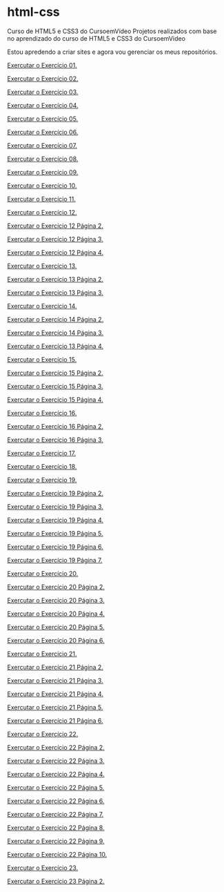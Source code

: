 # html-css
 Curso de HTML5 e CSS3 do CursoemVídeo
 Projetos realizados com base no aprendizado do curso de HTML5 e CSS3 do CursoemVideo

 
Estou apredendo a criar sites e agora vou gerenciar os meus repositórios.

<a href="https://paulapascoal.github.io/aprendiz/ex001/index.html">Exercutar o Exercício 01.</a>

<a href="https://paulapascoal.github.io/html-css1/html-css/exercicio/ex002">Exercutar o Exercício 02.</a>

<a href="https://paulapascoal.github.io/html-css1/html-css/exercicio/ex003/">Exercutar o Exercício 03.</a>

<a href="https://paulapascoal.github.io/html-css1/html-css/exercicio/ex004/">Exercutar o Exercício 04.</a>

<a href="https://paulapascoal.github.io/html-css1/html-css/exercicio/ex005/">Exercutar o Exercício 05.</a>

<a href="https://paulapascoal.github.io/html-css1/html-css/exercicio/ex006/">Exercutar o Exercício 06.</a>

<a href="https://paulapascoal.github.io/html-css1/html-css/exercicio/ex007/">Exercutar o Exercício 07.</a>

<a href="https://paulapascoal.github.io/html-css1/html-css/exercicio/ex008/">Exercutar o Exercício 08.</a>

<a href="https://paulapascoal.github.io/html-css1/html-css/exercicio/ex009/">Exercutar o Exercício 09.</a>

<a href="https://paulapascoal.github.io/html-css1/html-css/exercicio/ex010/">Exercutar o Exercício 10.</a>

<a href="https://paulapascoal.github.io/html-css1/html-css/exercicio/ex011">Exercutar o Exercício 11.</a>

<a href="https://paulapascoal.github.io/html-css1/html-css/exercicio/ex012/index.html">Exercutar o Exercício 12.</a>

<a href="https://paulapascoal.github.io/html-css1/html-css/exercicio/ex012/index2.html">Exercutar o Exercício 12 Página 2.</a>

<a href="https://paulapascoal.github.io/html-css1/html-css/exercicio/ex012/index3.html">Exercutar o Exercício 12 Página 3.</a>

<a href="https://paulapascoal.github.io/html-css1/html-css/exercicio/ex012/pagina02.html">Exercutar o Exercício 12 Página 4.</a>

<a href="https://paulapascoal.github.io/html-css1/html-css/exercicio/ex013/cor01.html">Exercutar o Exercício 13.</a>

<a href="https://paulapascoal.github.io/html-css1/html-css/exercicio/ex013/cor02.html">Exercutar o Exercício 13 Página 2.</a>

<a href="https://paulapascoal.github.io/html-css1/html-css/exercicio/ex013/cor03.html">Exercutar o Exercício 13 Página 3.</a>

<a href="https://paulapascoal.github.io/html-css1/html-css/exercicio/ex014/font01.html">Exercutar o Exercício 14.</a>

<a href="https://paulapascoal.github.io/html-css1/html-css/exercicio/ex014/font02.html">Exercutar o Exercício 14 Página 2.</a>

<a href="https://paulapascoal.github.io/html-css1/html-css/exercicio/ex014/font03.html">Exercutar o Exercício 14 Página 3.</a>

<a href="https://paulapascoal.github.io/html-css1/html-css/exercicio/ex014/font04.html">Exercutar o Exercício 13 Página 4.</a>

<a href="https://paulapascoal.github.io/html-css1/html-css/exercicio/ex015/hover.html">Exercutar o Exercício 15.</a>

<a href="https://paulapascoal.github.io/html-css1/html-css/exercicio/ex015/links.html">Exercutar o Exercício 15 Página 2.</a>

<a href="https://paulapascoal.github.io/html-css1/html-css/exercicio/ex015/seletor01.html">Exercutar o Exercício 15 Página 3.</a>

<a href="https://paulapascoal.github.io/html-css1/html-css/exercicio/ex015/seletor02.html">Exercutar o Exercício 15 Página 4.</a>

<a href="https://paulapascoal.github.io/html-css1/html-css/exercicio/ex016/caixa01.html">Exercutar o Exercício 16.</a>

<a href="https://paulapascoal.github.io/html-css1/html-css/exercicio/ex016/caixa02.html">Exercutar o Exercício 16 Página 2.</a>

<a href="https://paulapascoal.github.io/html-css1/html-css/exercicio/ex016/caixa03.html">Exercutar o Exercício 16 Página 3.</a>

<a href="https://paulapascoal.github.io/html-css1/html-css/exercicio/ex016/caixa01.html">Exercutar o Exercício 17.</a>

<a href="https://paulapascoal.github.io/html-css1/html-css/exercicio/ex018/">Exercutar o Exercício 18.</a>

<a href="https://paulapascoal.github.io/html-css1/html-css/exercicio/ex019/fundo001.html">Exercutar o Exercício 19.</a>

<a href="https://paulapascoal.github.io/html-css1/html-css/exercicio/ex019/fundo002.html">Exercutar o Exercício 19 Página 2.</a>

<a href="https://paulapascoal.github.io/html-css1/html-css/exercicio/ex019/fundo003.html">Exercutar o Exercício 19 Página 3.</a>

<a href="https://paulapascoal.github.io/html-css1/html-css/exercicio/ex019/fundo004.html">Exercutar o Exercício 19 Página 4.</a>

<a href="https://paulapascoal.github.io/html-css1/html-css/exercicio/ex019/fundo005.html">Exercutar o Exercício 19 Página 5.</a>

<a href="https://paulapascoal.github.io/html-css1/html-css/exercicio/ex019/fundo006.html">Exercutar o Exercício 19 Página 6.</a>

<a href="https://paulapascoal.github.io/html-css1/html-css/exercicio/ex019/fundo007.html">Exercutar o Exercício 19 Página 7.</a>

<a href="https://paulapascoal.github.io/html-css1/html-css/exercicio/ex020/tabela001.html">Exercutar o Exercício 20.</a>

<a href="https://paulapascoal.github.io/html-css1/html-css/exercicio/ex020/tabela002.html">Exercutar o Exercício 20 Página 2.</a>

<a href="https://paulapascoal.github.io/html-css1/html-css/exercicio/ex020/tabela003.html">Exercutar o Exercício 20 Página 3.</a>

<a href="https://paulapascoal.github.io/html-css1/html-css/exercicio/ex020/tabela004.html">Exercutar o Exercício 20 Página 4.</a>

<a href="https://paulapascoal.github.io/html-css1/html-css/exercicio/ex020/tabela005.html">Exercutar o Exercício 20 Página 5.</a>

<a href="https://paulapascoal.github.io/html-css1/html-css/exercicio/ex020/tabela006.html">Exercutar o Exercício 20 Página 6.</a>

<a href="https://paulapascoal.github.io/html-css1/html-css/exercicio/ex021/iframe001.html">Exercutar o Exercício 21.</a>

<a href="https://paulapascoal.github.io/html-css1/html-css/exercicio/ex021/iframe002.html">Exercutar o Exercício 21 Página 2.</a>

<a href="https://paulapascoal.github.io/html-css1/html-css/exercicio/ex021/iframe003.html">Exercutar o Exercício 21 Página 3.</a>

<a href="https://paulapascoal.github.io/html-css1/html-css/exercicio/ex021/iframe004.html">Exercutar o Exercício 21 Página 4.</a>

<a href="https://paulapascoal.github.io/html-css1/html-css/exercicio/ex021/iframe005.html">Exercutar o Exercício 21 Página 5.</a>

<a href="https://paulapascoal.github.io/html-css1/html-css/exercicio/ex021/iframe006.html">Exercutar o Exercício 21 Página 6.</a>

<a href="https://paulapascoal.github.io/html-css1/html-css/exercicio/ex022/form001.html">Exercutar o Exercício 22.</a>

<a href="https://paulapascoal.github.io/html-css1/html-css/exercicio/ex022/form002.html">Exercutar o Exercício 22 Página 2.</a>

<a href="https://paulapascoal.github.io/html-css1/html-css/exercicio/ex022/form003.html">Exercutar o Exercício 22 Página 3.</a>

<a href="https://paulapascoal.github.io/html-css1/html-css/exercicio/ex022/form004.html">Exercutar o Exercício 22 Página 4.</a>

<a href="https://paulapascoal.github.io/html-css1/html-css/exercicio/ex022/form005.html">Exercutar o Exercício 22 Página 5.</a>

<a href="https://paulapascoal.github.io/html-css1/html-css/exercicio/ex022/form006.html">Exercutar o Exercício 22 Página 6.</a>

<a href="https://paulapascoal.github.io/html-css1/html-css/exercicio/ex022/form007.html">Exercutar o Exercício 22 Página 7.</a>

<a href="https://paulapascoal.github.io/html-css1/html-css/exercicio/ex022/form008.html">Exercutar o Exercício 22 Página 8.</a>

<a href="https://paulapascoal.github.io/html-css1/html-css/exercicio/ex022/form009.html">Exercutar o Exercício 22 Página 9.</a>

<a href="https://paulapascoal.github.io/html-css1/html-css/exercicio/ex022/form010.html">Exercutar o Exercício 22 Página 10.</a>

<a href="http://paulapascoal.github.io/html-css1/html-css/exercicio/ex023/mq001/index.html">Exercutar o Exercício 23.</a>

<a href="http://paulapascoal.github.io/html-css1/html-css/exercicio/ex023/mq002/index.html">Exercutar o Exercício 23 Página 2.</a>



